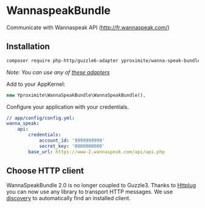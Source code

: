 # WannaspeakBundle
Communicate with Wannaspeak API (http://fr.wannaspeak.com/)

## Installation

```bash
composer require php-http/guzzle6-adapter yproximite/wanna-speak-bundle
```

*Note: You can use any of [these adapters](https://packagist.org/providers/php-http/client-implementation)*

Add to your AppKernel:

```php
new Yproximite\WannaSpeakBundle\WannaSpeakBundle(),
```

Configure your application with your credentials.

``` yaml
// app/config/config.yml:
wanna_speak:
    api:
        credentials:
            account_id: '9999999999'
            secret_key: '0000000000'
        base_url: https://www-2.wannaspeak.com/api/api.php

```

## Choose HTTP client

WannaSpeakBundle 2.0 is no longer coupled to Guzzle3. Thanks to [Httplug](http://docs.php-http.org/en/latest/index.html) you can now use any
library to transport HTTP messages. We use [discovery](http://docs.php-http.org/en/latest/discovery.html) to automatically
find an installed client.
